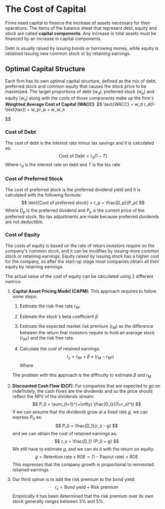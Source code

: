 # The Cost of Capital

Firms need capital to finance the increase of assets necessary for their operations. The items of the balance sheet that represent debt, equity and stock are called **capital components**. Any increase in total assets must be financed by an increase in capital components.

Debt is usually raised by issuing bonds or borrowing money, while equity is obtained issuing new common stock or by retaining earnings.

## Optimal Capital Structure

Each firm has its own optimal capital structure, defined as the mix of debt, preferred stock and common equity that causes the stock price to be maximized. The target proportions of debt $(w_d)$, preferred stock $(w_p)$ and equity $(w_s)$ along with the costs of those components make up the firm's **Weighted Average Cost of Capital (WACC)**:
$$
\text{WACC} = w_d r_d(1-\text{tax}) + w_pr_p + w_sr_s
$$


### Cost of Debt

The cost of debt is the interest rate minus tax savings and it is calculated as:
$$
\text{Cost of Debt} = r_d(1-T)
$$
 Where $r_d$ is the interest rate on debt and $T$ is the tax rate

### Cost of Preferred Stock

The cost of preferred stock is the preferred dividend yield and it is calculated with the following formula:
$$
\text{Cost of preferred stock} = r_p = \frac{D_p}{P_p}
$$
Where $D_p$ is the preferred dividend and $P_p$  is the current price of the preferred stock. No tax adjustments are made because preferred dividends are not deductible.

### Cost of Equity

The costs of equity is based on the rate of return investors require on the company's common stock, and it can be modifies by issuing more common stock or retaining earnings. Equity raised by issuing stock has a higher cost for the company, so after the start-up stage most companies obtain all their equity by retaining earnings.

The actual value of the cost of equity can be calculated using 2 different metrics:

1. **Capital Asset Pricing Model (CAPM)**: This approach requires to follow some steps:

   1. Estimate the risk-free rate $r_{RF}$

   2. Estimate the stock's beta coefficient $\beta$

   3. Estimate the expected market risk premium ($r_M$) as the difference between the return that investors require to hold an average stock ($r_{RF}$) and the risk free rate.

   4. Calculate the cost of retained earnings:
      $$
      r_s = r_{RF} + \beta \times (r_M - r_{RF})
      $$
      Where 

   The problem with this approach is the difficulty to estimate $\beta$ and $r_M$

2. **Discounted Cash Flow (DCF)**: For companies that are expected to go on indefinitely, the cash flows are the dividends and so the price should reflect the NPV of the dividends stream:
   $$
   P_0 = \sum_{t=1}^{+\infty} \frac{D_t}{(1+r_s)^t}
   $$
   If we can assume that the dividends grow at a fixed rate $g$, we can express $P_0$ as:
   $$
   P_0 = \frac{D_1}{r_s - g}
   $$
   and we can obtain the cost of retained earnings as:
   $$
   r_s = \frac{D_1} {P_0 + g}
   $$
   We still have to estimate $g$, and we can do it with the return on equity:
   $$
   g = \text{Retention rate} \times \text{ROE} = (1- \text{Payout rate}) \times \text{ROE}
   $$
   This expresses that the company growth is proportional to reinvested retained earnings.

3. Our third option is to add the risk premium to the bond yield:
   $$
   r_s = \text{Bond yield} + \text{Risk premium}
   $$
   Empirically it has been determined that the risk premium over its own stock generally ranges between 3% and 5%

